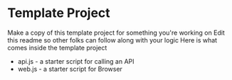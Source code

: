# Template Project

Make a copy of this template project for something you're working on
Edit this readme so other folks can follow along with your logic
Here is what comes inside the template project
- api.js - a starter script for calling an API
- web.js - a starter script for Browser
